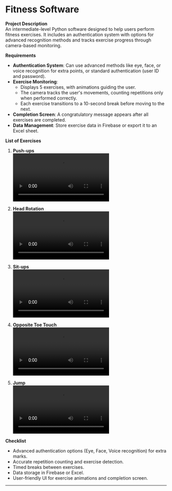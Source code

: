 # Fitness Software

**Project Description**  
An intermediate-level Python software designed to help users perform fitness exercises. It includes an authentication system with options for advanced recognition methods and tracks exercise progress through camera-based monitoring.

**Requirements**

- **Authentication System**: Can use advanced methods like eye, face, or voice recognition for extra points, or standard authentication (user ID and password).
- **Exercise Monitoring**:
  - Displays 5 exercises, with animations guiding the user.
  - The camera tracks the user's movements, counting repetitions only when performed correctly.
  - Each exercise transitions to a 10-second break before moving to the next.
- **Completion Screen**: A congratulatory message appears after all exercises are completed.
- **Data Management**: Store exercise data in Firebase or export it to an Excel sheet.

**List of Exercises**

1. **Push-ups**  
   ![Push-ups](../gifs/push-ups.mp4)
2. **Head Rotation**  
   ![Head Rotation](../gifs/head-rotate.mp4)

3. **Sit-ups**  
   ![Sit-ups](../gifs/situps.mp4)

4. **Opposite Toe Touch**  
   ![Opposite Toe Touch](../gifs/opp-toe-touch.mp4)

5. **Jump**  
   ![Jump](../gifs/jump.mp4)

**Checklist**

- Advanced authentication options (Eye, Face, Voice recognition) for extra marks.
- Accurate repetition counting and exercise detection.
- Timed breaks between exercises.
- Data storage in Firebase or Excel.
- User-friendly UI for exercise animations and completion screen.

---
